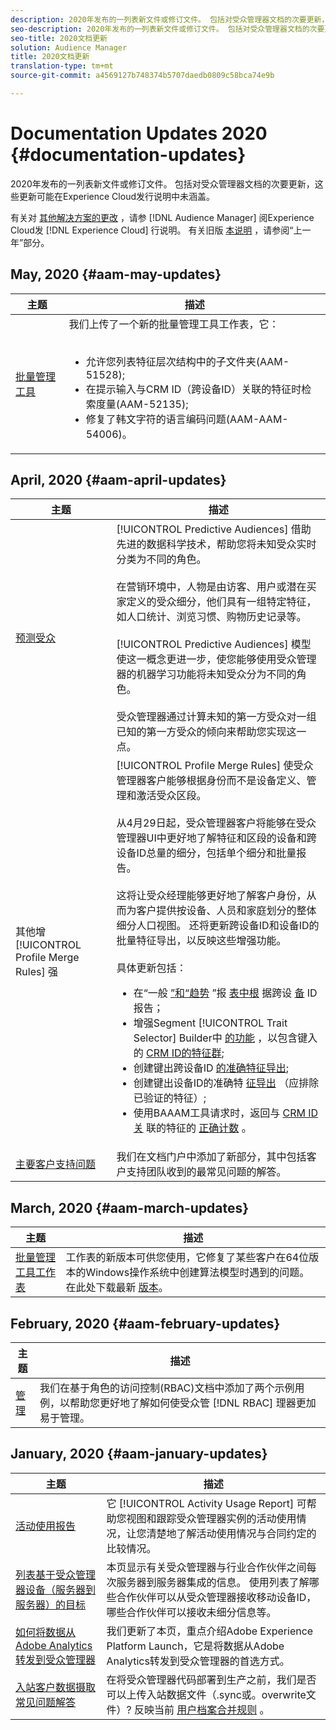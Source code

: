 ```yaml
---
description: 2020年发布的一列表新文件或修订文件。 包括对受众管理器文档的次要更新，这些更新可能在Experience Cloud发行说明中未涵盖。
seo-description: 2020年发布的一列表新文件或修订文件。 包括对受众管理器文档的次要更新，这些更新可能在Experience Cloud发行说明中未涵盖。
seo-title: 2020文档更新
solution: Audience Manager
title: 2020文档更新
translation-type: tm+mt
source-git-commit: a4569127b748374b5707daedb0809c58bca74e9b

---
```



# Documentation Updates 2020 {#documentation-updates}

2020年发布的一列表新文件或修订文件。 包括对受众管理器文档的次要更新，这些更新可能在Experience Cloud发行说明中未涵盖。

有关对 [其他解决方案的更改](https://docs.adobe.com/content/help/en/release-notes/experience-cloud/current.html) ，请参 [!DNL Audience Manager] 阅Experience Cloud发 [!DNL Experience Cloud] 行说明。 有关旧版 [本说明](../docs-updates/docs-2019.md) ，请参阅“上一年”部分。

## May, 2020 {#aam-may-updates}

| 主题 | 描述 |
|---- |----|
| [批量管理工具](/help/using/reference/bulk-management-tools/bulk-management-intro.md) | 我们上传了一个新的批量管理工具工作表，它： <br><br><ul><li>允许您列表特征层次结构中的子文件夹(AAM-51528);</li><li>在提示输入与CRM ID（跨设备ID）关联的特征时检索度量(AAM-52135);</li><li>修复了韩文字符的语言编码问题(AAM-AAM-54006)。</li></ul> |

## April, 2020 {#aam-april-updates}

| 主题 | 描述 |
|---- |----|
| [预测受众](../features/algorithmic-models/predictive-audiences.md) | [!UICONTROL Predictive Audiences] 借助先进的数据科学技术，帮助您将未知受众实时分类为不同的角色。 <br><br> 在营销环境中，人物是由访客、用户或潜在买家定义的受众细分，他们具有一组特定特征，如人口统计、浏览习惯、购物历史记录等。<br><br>[!UICONTROL Predictive Audiences] 模型使这一概念更进一步，使您能够使用受众管理器的机器学习功能将未知受众分为不同的角色。 <br><br>受众管理器通过计算未知的第一方受众对一组已知的第一方受众的倾向来帮助您实现这一点。 |
| 其他增 [!UICONTROL Profile Merge Rules] 强 | [!UICONTROL Profile Merge Rules] 使受众管理器客户能够根据身份而不是设备定义、管理和激活受众区段。 <br><br> 从4月29日起，受众管理器客户将能够在受众管理器UI中更好地了解特征和区段的设备和跨设备ID总量的细分，包括单个细分和批量报告。 <br><br> 这将让受众经理能够更好地了解客户身份，从而为客户提供按设备、人员和家庭划分的整体细分人口视图。 还将更新跨设备ID和设备ID的批量特征导出，以反映这些增强功能。<br><br>  具体更新包括： <ul><li>在“一般 [”和“趋势](../reference/ids-in-aam.md) ”报 [表中根](../reporting/general-reports.md) 据跨设 [备](../reporting/trend-reports.md) ID报告；</li><li>增强Segment [!UICONTROL Trait Selector] Builder中 [的功能](../features/segments/segment-builder.md) ，以包含键入的 [CRM ID的特征群](../reference/ids-in-aam.md);</li><li>创建键出跨设备ID [的准确特征导出](../reference/ids-in-aam.md);</li><li>创建键出设备ID的准确特 [征导出](../reference/ids-in-aam.md) （应排除已验证的特征）;</li><li>使用BAAAM工具请求时，返回与 [CRM ID关](../reference/ids-in-aam.md) 联的特征的 [正确计数](../reference/bulk-management-tools/bulk-management-intro.md) 。</li></ul> |
| [主要客户支持问题](../support-issues/support-issues-overview.md) | 我们在文档门户中添加了新部分，其中包括客户支持团队收到的最常见问题的解答。 |

## March, 2020 {#aam-march-updates}

| 主题 | 描述 |
|---- |----|
| [批量管理工具工作表](../reference/bulk-management-tools/bulk-management-intro.md) | 工作表的新版本可供您使用，它修复了某些客户在64位版本的Windows操作系统中创建算法模型时遇到的问题。 在此处下载最新 [版本](../reference/bulk-management-tools/assets/BAAAM_V2_20200311.xlsm)。 |

## February, 2020 {#aam-february-updates}

| 主题 | 描述 |
|---- |----|
| [管理](../features/administration/administration-overview.md#use-cases) | 我们在基于角色的访问控制(RBAC)文档中添加了两个示例用例，以帮助您更好地了解如何使受众管 [!DNL RBAC] 理器更加易于管理。 |

## January, 2020 {#aam-january-updates}

| 主题 | 描述 |
|--- |----|
| [活动使用报告](../features/administration/activity-usage-reporting.md) | 它 [!UICONTROL Activity Usage Report] 可帮助您视图和跟踪受众管理器实例的活动使用情况，让您清楚地了解活动使用情况与合同约定的比较情况。 |
| [列表基于受众管理器设备（服务器到服务器）的目标](/help/using/features/destinations/device-based-destinations-list.md) | 本页显示有关受众管理器与行业合作伙伴之间每次服务器到服务器集成的信息。 使用列表了解哪些合作伙伴可以从受众管理器接收移动设备ID，哪些合作伙伴可以接收未细分信息等。 |
| [如何将数据从Adobe Analytics转发到受众管理器](../integration/integration-other-solutions/audience-management-module.md) | 我们更新了本页，重点介绍Adobe Experience Platform Launch，它是将数据从Adobe Analytics转发到受众管理器的首选方式。 |
| [入站客户数据摄取常见问题解答](/help/using/faq/faq-inbound-data-ingestion.md) | 在将受众管理器代码部署到生产之前，我们是否可以上传入站数据文件（.sync或。overwrite文件）? 反映当前 [用户档案合并规则](/help/using/features/profile-merge-rules/merge-rule-targeting-options.md) 。 |
